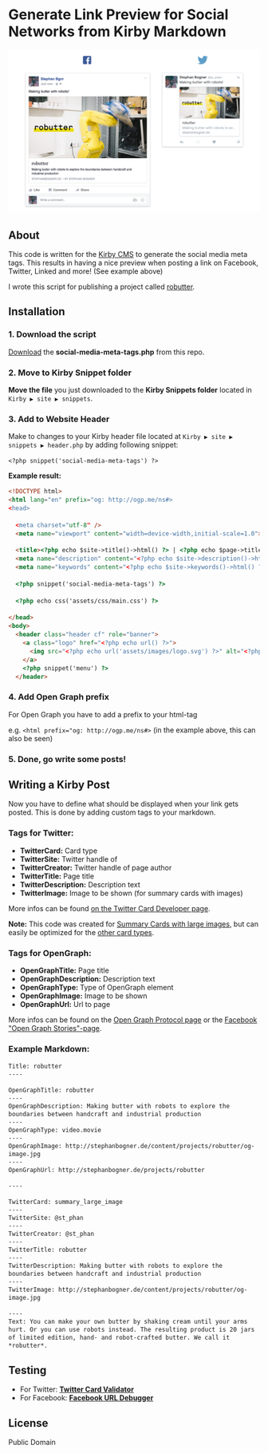 # Generate Link Preview for Social Networks from Kirby Markdown

![Result of using social meta tags](assets/meta-tags.png)

## About
This code is written for the [Kirby CMS](getkirby.com) to generate the social media meta tags. This results in having a nice preview when posting a link on Facebook, Twitter, Linked and more! (See example above)

I wrote this script for publishing a project called [robutter](http://stephanbogner.de/projects/robutter).

## Installation
### 1. Download the script 
[Download](social-media-meta-tags.php) the **social-media-meta-tags.php** from this repo.

### 2. Move to Kirby Snippet folder 
**Move the file** you just downloaded to the **Kirby Snippets folder** located in `Kirby ▶ site ▶ snippets`.

### 3. Add to Website Header
Make to changes to your Kirby header file located at `Kirby ▶ site ▶ snippets ▶ header.php` by adding following snippet:

`<?php snippet('social-media-meta-tags') ?>`

**Example result:**
```HTML
<!DOCTYPE html>
<html lang="en" prefix="og: http://ogp.me/ns#>
<head>

  <meta charset="utf-8" />
  <meta name="viewport" content="width=device-width,initial-scale=1.0">

  <title><?php echo $site->title()->html() ?> | <?php echo $page->title()->html() ?></title>
  <meta name="description" content="<?php echo $site->description()->html() ?>">
  <meta name="keywords" content="<?php echo $site->keywords()->html() ?>">

  <?php snippet('social-media-meta-tags') ?>

  <?php echo css('assets/css/main.css') ?>

</head>
<body>
  <header class="header cf" role="banner">
    <a class="logo" href="<?php echo url() ?>">
      <img src="<?php echo url('assets/images/logo.svg') ?>" alt="<?php echo $site->title()->html() ?>" />
    </a>
    <?php snippet('menu') ?>
  </header>
```

### 4. Add Open Graph prefix

For Open Graph you have to add a prefix to your html-tag

e.g. `<html prefix="og: http://ogp.me/ns#>` (in the example above, this can also be seen)

### 5. Done, go write some posts!

## Writing a Kirby Post

Now you have to define what should be displayed when your link gets posted. This is done by adding custom tags to your markdown.

### Tags for Twitter:
- **TwitterCard:** Card type
- **TwitterSite:** Twitter handle of 
- **TwitterCreator:** Twitter handle of page author
- **TwitterTitle:** Page title
- **TwitterDescription:** Description text
- **TwitterImage:** Image to be shown (for summary cards with images)

More infos can be found [on the Twitter Card Developer page](https://dev.twitter.com/cards/overview).

**Note:** This code was created for [Summary Cards with large images](https://dev.twitter.com/cards/types/summary-large-image), but can easily be optimized for the [other card types](https://dev.twitter.com/cards/types).

### Tags for OpenGraph:
- **OpenGraphTitle:** Page title
- **OpenGraphDescription:** Description text
- **OpenGraphType:** Type of OpenGraph element
- **OpenGraphImage:** Image to be shown
- **OpenGraphUrl:** Url to page

More infos can be found on the [Open Graph Protocol page](http://opengraphprotocol.org/) or the [Facebook "Open Graph Stories"-page](https://developers.facebook.com/docs/sharing/opengraph).

### Example Markdown:

```
Title: robutter
----

OpenGraphTitle: robutter
----
OpenGraphDescription: Making butter with robots to explore the boundaries between handcraft and industrial production
----
OpenGraphType: video.movie
----
OpenGraphImage: http://stephanbogner.de/content/projects/robutter/og-image.jpg
----
OpenGraphUrl: http://stephanbogner.de/projects/robutter

----

TwitterCard: summary_large_image
----
TwitterSite: @st_phan
----
TwitterCreator: @st_phan
----
TwitterTitle: robutter
----
TwitterDescription: Making butter with robots to explore the boundaries between handcraft and industrial production
----
TwitterImage: http://stephanbogner.de/content/projects/robutter/og-image.jpg

----
Text: You can make your own butter by shaking cream until your arms hurt. Or you can use robots instead. The resulting product is 20 jars of limited edition, hand- and robot-crafted butter. We call it *robutter*.
```

## Testing
- For Twitter: **[Twitter Card Validator](https://cards-dev.twitter.com/validator)**
- For Facebook: **[Facebook URL Debugger](https://developers.facebook.com/tools/debug/)**

## License
Public Domain


